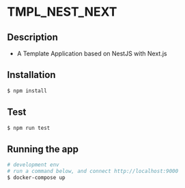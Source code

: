 # TMPL_NEST_NEXT

## Description

- A Template Application based on NestJS with Next.js

## Installation

```bash
$ npm install
```

## Test

```bash
$ npm run test
```

## Running the app

```bash
# development env
# run a command below, and connect http://localhost:9000
$ docker-compose up


```
